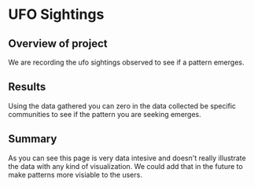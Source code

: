 # UFO Sightings

## Overview of project
We are recording the ufo sightings observed to see if a pattern emerges.

## Results
Using the data gathered you can zero in the data collected be specific communities to see if the pattern you are seeking emerges.

## Summary
As you can see this page is very data intesive and doesn't really illustrate the data with any kind of visualization.  We could add that in the future to make patterns more visiable to the users.
